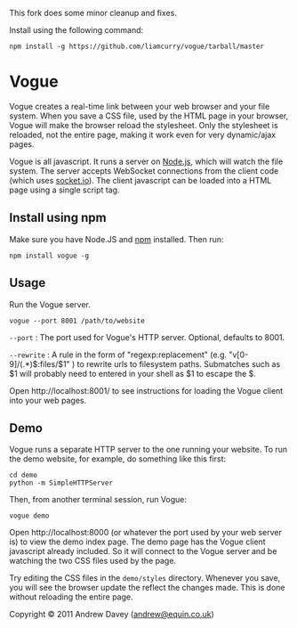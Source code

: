 This fork does some minor cleanup and fixes.

Install using the following command:

    npm install -g https://github.com/liamcurry/vogue/tarball/master

# Vogue

Vogue creates a real-time link between your web browser and your file system. When you save
a CSS file, used by the HTML page in your browser, Vogue will make the browser reload the
stylesheet. Only the stylesheet is reloaded, not the entire page, making it work
even for very dynamic/ajax pages.

Vogue is all javascript. It runs a server on [Node.js](http://nodejs.org/),
which will watch the file system.
The server accepts WebSocket connections from the client code
(which uses [socket.io](http://socket.io/)).
The client javascript can be loaded into a HTML page using a single script tag.

## Install using npm
Make sure you have Node.JS and [npm](http://npmjs.org/) installed.
Then run:

    npm install vogue -g

## Usage
Run the Vogue server.

    vogue --port 8001 /path/to/website

`--port` : The port used for Vogue's HTTP server. Optional, defaults to 8001.

`--rewrite` : A rule in the form of "regexp:replacement" (e.g. "v[0-9]/(.*)$:files/\$1" ) to rewrite urls to filesystem paths.
 Submatches such as $1 will probably need to entered in your shell as \$1 to escape the $.

Open http://localhost:8001/ to see instructions for loading the Vogue client into your
web pages.

## Demo
Vogue runs a separate HTTP server to the one running your website.
To run the demo website, for example, do something like this first:

    cd demo
    python -m SimpleHTTPServer

Then, from another terminal session, run Vogue:

    vogue demo

Open http://localhost:8000 (or whatever the port used by your web server is)
to view the demo index page. The demo page has the Vogue client javascript already included.
So it will connect to the Vogue server and be watching the two CSS files used by the page.

Try editing the CSS files in the `demo/styles` directory. Whenever you save, you will see the
browser update the reflect the changes made. This is done without reloading the entire page.

Copyright &copy; 2011 Andrew Davey (andrew@equin.co.uk)
